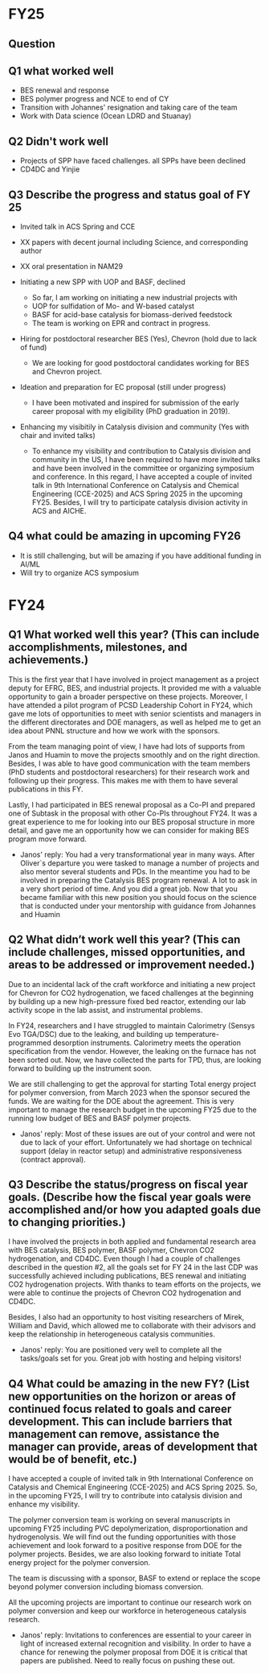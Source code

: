 # FY25
## Question
## Q1 what worked well
- BES renewal and response 
- BES polymer progress and NCE to end of CY
- Transition with Johannes' resignation and taking care of the team
- Work with Data science (Ocean LDRD and Stuanay)

## Q2 Didn't work well
- Projects of SPP have faced challenges. all SPPs have been declined
- CD4DC and Yinjie

## Q3 Describe the progress and status goal of FY 25
- Invited talk in ACS Spring and CCE
- XX papers with decent journal including Science, and corresponding author
- XX oral presentation in NAM29

- Initiating a new SPP with UOP and BASF, declined
	-  So far, I am working on initiating a new industrial projects with  
	- UOP for sulfidation of Mo- and W-based catalyst  
	- BASF for acid-base catalysis for biomass-derived feedstock  
	- The team is working on EPR and contract in progress.
- Hiring for postdoctoral researcher BES (Yes), Chevron (hold due to lack of fund)
	- We are looking for good postdoctoral candidates working for BES and Chevron project.
- Ideation and preparation for EC proposal (still under progress)
	- I have been motivated and inspired for submission of the early career proposal with my eligibility (PhD graduation in 2019).
- Enhancing my visibitily in Catalysis division and community (Yes with chair and invited talks)
	- To enhance my visibility and contribution to Catalysis division and community in the US, I have been required to have more invited talks and have been involved in the committee or organizing symposium and conference. In this regard, I have accepted a couple of invited talk in 9th International Conference on Catalysis and Chemical Engineering (CCE-2025) and ACS Spring 2025 in the upcoming FY25. Besides, I will try to participate catalysis division activity in ACS and AICHE.

## Q4 what could be amazing in upcoming FY26
- It is still challenging, but will be amazing if you have additional funding in AI/ML
- Will try to organize ACS symposium


# FY24
## Q1 What worked well this year? (This can include accomplishments, milestones, and achievements.)
This is the first year that I have involved in project management as a project deputy for EFRC, BES, and industrial projects. It provided me with a valuable opportunity to gain a broader perspective on these projects. Moreover, I have attended a pilot program of PCSD Leadership Cohort in FY24, which gave me lots of opportunities to meet with senior scientists and managers in the different directorates and DOE managers, as well as helped me to get an idea about PNNL structure and how we work with the sponsors.  
  
From the team managing point of view, I have had lots of supports from Janos and Huamin to move the projects smoothly and on the right direction. Besides, I was able to have good communication with the team members (PhD students and postdoctoral researchers) for their research work and following up their progress. This makes me with them to have several publications in this FY.  
  
Lastly, I had participated in BES renewal proposal as a Co-PI and prepared one of Subtask in the proposal with other Co-PIs throughout FY24. It was a great experience to me for looking into our BES proposal structure in more detail, and gave me an opportunity how we can consider for making BES program move forward.

- Janos' reply: You had a very transformational year in many ways. After Oliver`s departure you were tasked to manage a number of projects and also mentor several students and PDs. In the meantime you had to be involved in preparing the Catalysis BES program renewal. A lot to ask in a very short period of time. And you did a great job. Now that you became familiar with this new position you should focus on the science that is conducted under your mentorship with guidance from Johannes and Huamin

## Q2 What didn’t work well this year? (This can include challenges, missed opportunities, and areas to be addressed or improvement needed.)
Due to an incidental lack of the craft workforce and initiating a new project for Chevron for CO2 hydrogenation, we faced challenges at the beginning by building up a new high-pressure fixed bed reactor, extending our lab activity scope in the lab assist, and instrumental problems.  
  
In FY24, researchers and I have struggled to maintain Calorimetry (Sensys Evo TGA/DSC) due to the leaking, and building up temperature-programmed desorption instruments. Calorimetry meets the operation specification from the vendor. However, the leaking on the furnace has not been sorted out. Now, we have collected the parts for TPD, thus, are looking forward to building up the instrument soon.  
  
We are still challenging to get the approval for starting Total energy project for polymer conversion, from March 2023 when the sponsor secured the funds. We are waiting for the DOE about the agreement. This is very important to manage the research budget in the upcoming FY25 due to the running low budget of BES and BASF polymer projects.

- Janos' reply: Most of these issues are out of your control and were not due to lack of your effort. Unfortunately we had shortage on technical support (delay in reactor setup) and administrative responsiveness (contract approval).

## Q3 **Describe the status/progress on fiscal year goals.** (Describe how the fiscal year goals were accomplished and/or how you adapted goals due to changing priorities.)
I have involved the projects in both applied and fundamental research area with BES catalysis, BES polymer, BASF polymer, Chevron CO2 hydrogenation, and CD4DC. Even though I had a couple of challenges described in the question #2, all the goals set for FY 24 in the last CDP was successfully achieved including publications, BES renewal and initiating CO2 hydrogenation projects. With thanks to team efforts on the projects, we were able to continue the projects of Chevron CO2 hydrogenation and CD4DC.  
  
Besides, I also had an opportunity to host visiting researchers of Mirek, William and David, which allowed me to collaborate with their advisors and keep the relationship in heterogeneous catalysis communities.

- Janos' reply: You are positioned very well to complete all the tasks/goals set for you. Great job with hosting and helping visitors!

## Q4 **What could be amazing in the new FY?** (List new opportunities on the horizon or areas of continued focus related to goals and career development. This can include barriers that management can remove, assistance the manager can provide, areas of development that would be of benefit, etc.)
I have accepted a couple of invited talk in 9th International Conference on  
Catalysis and Chemical Engineering (CCE-2025) and ACS Spring 2025. So, in the upcoming FY25, I will try to contribute into catalysis division and enhance my visibility.  
  
The polymer conversion team is working on several manuscripts in upcoming FY25 including PVC depolymerization, disproportionation and hydrogenolysis. We will find out the funding opportunities with those achievement and look forward to a positive response from DOE for the polymer projects. Besides, we are also looking forward to initiate Total energy project for the polymer conversion.  
  
The team is discussing with a sponsor, BASF to extend or replace the scope beyond polymer conversion including biomass conversion.  
  
All the upcoming projects are important to continue our research work on polymer conversion and keep our workforce in heterogeneous catalysis research.

- Janos' reply: Invitations to conferences are essential to your career in light of increased external recognition and visibility.  In order to have a chance for renewing the polymer proposal from DOE it is critical that papers are published. Need to really focus on pushing these out.